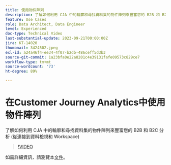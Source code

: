 ```yaml
---
title: 使用物件陣列
description: 了解如何利用 CJA 中的輪廓和尋找資料集的物件陣列來豐富您的 B2B 和 B2C 分析 (從連接到資料檢視和 Workspace)
feature: Use Cases
role: Data Architect, Data Engineer
level: Experienced
doc-type: Technical Video
last-substantial-update: 2023-09-21T00:00:00Z
jira: KT-14020
thumbnail: 3424502.jpeg
exl-id: a24a46f4-ee34-4f07-b2db-486ceff5d3b3
source-git-commit: 1a23bfa0e22a8201c4e39131fafe09573c829ce7
workflow-type: tm+mt
source-wordcount: '73'
ht-degree: 89%

---
```


# 在Customer Journey Analytics中使用物件陣列

了解如何利用 CJA 中的輪廓和尋找資料集的物件陣列來豐富您的 B2B 和 B2C 分析 (從連接到資料檢視和 Workspace)

>[!VIDEO](https://video.tv.adobe.com/v/3445277/?learn=on&captions=chi_hant)

如需詳細資訊，請瀏覽本[文件](https://experienceleague.adobe.com/docs/analytics-platform/using/cja-usecases/complex-data/object-arrays.html?lang=zh-Hant)。
